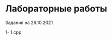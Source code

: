 #                                                                           Лабораторные работы

Задания на 26.10.2021

1- 1.cpp

